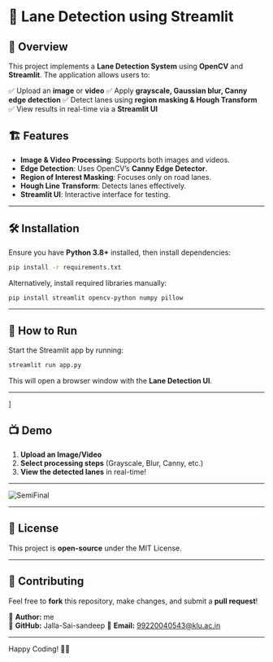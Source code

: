 # 🚀 Lane Detection using Streamlit

## 📌 Overview
This project implements a **Lane Detection System** using **OpenCV** and **Streamlit**. The application allows users to:

✅ Upload an **image** or **video**
✅ Apply **grayscale, Gaussian blur, Canny edge detection**
✅ Detect lanes using **region masking & Hough Transform**
✅ View results in real-time via a **Streamlit UI**

## 🏗️ Features
- **Image & Video Processing**: Supports both images and videos.
- **Edge Detection**: Uses OpenCV’s **Canny Edge Detector**.
- **Region of Interest Masking**: Focuses only on road lanes.
- **Hough Line Transform**: Detects lanes effectively.
- **Streamlit UI**: Interactive interface for testing.

---

## 🛠️ Installation
Ensure you have **Python 3.8+** installed, then install dependencies:

```bash
pip install -r requirements.txt
```

Alternatively, install required libraries manually:

```bash
pip install streamlit opencv-python numpy pillow
```

---

## 🚀 How to Run
Start the Streamlit app by running:

```bash
streamlit run app.py
```

This will open a browser window with the **Lane Detection UI**.

---

]
## 📺 Demo
1. **Upload an Image/Video**
2. **Select processing steps** (Grayscale, Blur, Canny, etc.)
3. **View the detected lanes** in real-time!

---
![SemiFinal](https://github.com/user-attachments/assets/100ef7e6-ec49-4a99-b2ec-6b7c93ad286e)


---

## 📜 License
This project is **open-source** under the MIT License.

---

## 🤝 Contributing
Feel free to **fork** this repository, make changes, and submit a **pull request**!

🔹 **Author:** me  
🔹 **GitHub:**   Jalla-Sai-sandeep
🔹 **Email:** 99220040543@klu.ac.in

---

Happy Coding! 🚗💨

